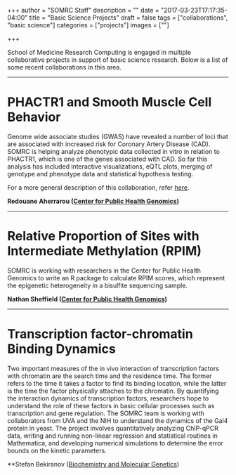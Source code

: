 +++
author = "SOMRC Staff"
description = ""
date = "2017-03-23T17:17:35-04:00"
title = "Basic Science Projects"
draft = false
tags = ["collaborations", "basic science"]
categories = ["projects"]
images = [""]

+++

<p class=lead>School of Medicine Research Computing is engaged in multiple collaborative projects in support of basic science research. Below is a list of some recent collaborations in this area.</p>

- - -

# PHACTR1 and Smooth Muscle Cell Behavior

Genome wide associate studies (GWAS) have revealed a number of loci that are associated with increased risk for Coronary Artery Disease (CAD). SOMRC is helping analyze phenotypic data collected in vitro in relation to PHACTR1, which is one of the genes associated with CAD. So far this analysis has included interactive visualizations, eQTL plots, merging of genotype and phenotype data and statistical hypothesis testing.

For a more general description of this collaboration, refer [here](https://somrc.virginia.edu/project/cardiovascular-genomics/). 

**Redouane Aherrarou ([Center for Public Health Genomics](https://med.virginia.edu/cphg/))**

- - -

# Relative Proportion of Sites with Intermediate Methylation (RPIM)

SOMRC is working with researchers in the Center for Public Health Genomics to write an R package to calculate RPIM scores, which represent the epigenetic heterogeneity in a bisulfite sequencing sample.

**Nathan Sheffield ([Center for Public Health Genomics](https://med.virginia.edu/cphg/))**

- - -

# Transcription factor-chromatin Binding Dynamics

Two important measures of the in vivo interaction of transcription factors with chromatin are the search time and the residence time. The former refers to the time it takes a factor to find its binding location, while the latter is the time the factor physically attaches to the chromatin. By quantifying the interaction dynamics of transcription factors, researchers hope to understand the role of these factors in basic cellular processes such as transcription and gene regulation. The SOMRC team is working with collaborators from UVA and the NIH to understand the dynamics of the Gal4 protein in yeast. The project involves quantitatively analyzing ChIP-qPCR data, writing and running non-linear regression and statistical routines in Mathematica, and developing numerical simulations to determine the error bounds on the kinetic parameters. 

**Stefan Bekiranov ([Biochemistry and Molecular Genetics](https://bmg.med.virginia.edu))
